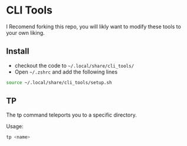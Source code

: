 # CLI Tools

I Recomend forking this repo, you will likly want to modify these tools to your own liking.

## Install

- checkout the code to `~/.local/share/cli_tools/`
- Open `~/.zshrc` and add the following lines

```zsh
source ~/.local/share/cli_tools/setup.sh
```



## TP

The tp command teleports you to a specific directory.

Usage:
```sh
tp <name>
```


